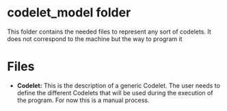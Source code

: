 # codelet\_model folder

This folder contains the needed files to represent any sort of codelets. It does not correspond to the machine but the way to program it

# Files

* **Codelet:** This is the description of a generic Codelet. The user needs to define the different Codelets that will be used during the execution of the program. For now this is a manual process. 
